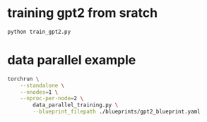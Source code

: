 # training gpt2 from sratch

```bash
python train_gpt2.py
```

# data parallel example

```bash
torchrun \
    --standalone \
    --nnodes=1 \
    --nproc-per-node=2 \
        data_parallel_training.py \
        --blueprint_filepath ./blueprints/gpt2_blueprint.yaml
```
